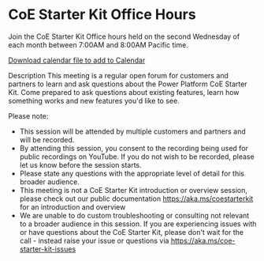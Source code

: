 # CoE Starter Kit Office Hours

Join the CoE Starter Kit Office hours held on the second Wednesday of each month between 7:00AM and 8:00AM Pacific time.

[Download calendar file to add to Calendar](https://github.com/microsoft/coe-starter-kit/blob/main/CenterofExcellenceResources/OfficeHours/Power%20Platform%20CoE%20Starter%20Kit%20Office%20Hours.ics)

Description
This meeting is a regular open forum for customers and partners to learn and ask questions about the Power Platform CoE Starter Kit. Come prepared to ask questions about existing features, learn how something works and new features you'd like to see.

Please note:

- This session will be attended by multiple customers and partners and will be recorded.
- By attending this session, you consent to the recording being used for public recordings on YouTube. If you do not wish to be recorded, please let us know before the session starts.
- Please state any questions with the appropriate level of detail for this broader audience.
- This meeting is not a CoE Starter Kit introduction or overview session, please check out our public documentation https://aka.ms/coestarterkit for an introduction and overview
- We are unable to do custom troubleshooting or consulting not relevant to a broader audience in this session. If you are experiencing issues with or have questions about the CoE Starter Kit, please don't wait for the call - instead raise your issue or questions via https://aka.ms/coe-starter-kit-issues 
